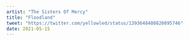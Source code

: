 ```yaml
---
artist: "The Sisters Of Mercy"
title: "Floodland"
tweet: "https://twitter.com/yellowled/status/1393648480820895746"
date: 2021-05-15
---
```

